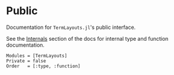 # Public

Documentation for `TermLayouts.jl`'s public interface.

See the [Internals](@ref) section of the docs for internal type and function documentation.

```@autodocs
Modules = [TermLayouts]
Private = false
Order   = [:type, :function]
```